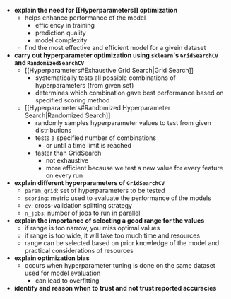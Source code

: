 - **explain the need for [[Hyperparameters]] optimization**
	- helps enhance performance of the model
		- efficiency in training
		- prediction quality
		- model complexity
	- find the most effective and efficient model for a givein dataset
- **carry out hyperparameter optimization using `sklearn`'s `GridSearchCV` and `RandomizedSearchCV`**
	- [[Hyperparameters#Exhaustive Grid Search|Grid Search]]
		- systematically tests all possible combinations of hyperparameters (from given set)
		- determines which combination gave best performance based on specified scoring method
	- [[Hyperparameters#Randomized Hyperparameter Search|Randomized Search]]
		- randomly samples hyperparameter values to test from given distributions
		- tests a specified number of combinations
			- or until a time limit is reached
		- faster than GridSearch
			- not exhaustive
			- more efficient because we test a new value for every feature on every run
- **explain different hyperparameters of `GridSearchCV`**
	- `param_grid`: set of hyperparameters to be tested
	- `scoring`: metric used to evaluate the performance of the models
	- `cv`: cross-validation splitting strategy
	- `n_jobs`: number of jobs to run in parallel
- **explain the importance of selecting a good range for the values**
	- if range is too narrow, you miss optimal values
	- if range is too wide, it will take too much time and resources
	- range can be selected based on prior knowledge of the model and practical considerations of resources
- **explain optimization bias**
	- occurs when hyperparameter tuning is done on the same dataset used for model evaluation
		- can lead to overfitting
- **identify and reason when to trust and not trust reported accuracies** 